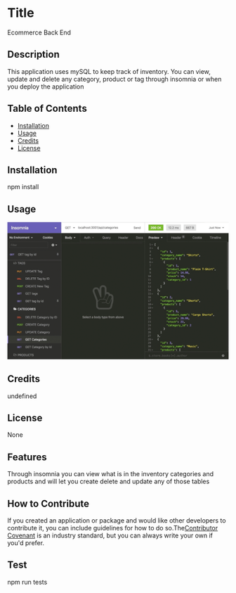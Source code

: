 
# Title

Ecommerce Back End

## Description

This application uses mySQL to keep track of inventory. You can view, update and delete any category, product or tag through insomnia or when you deploy the application

## Table of Contents

  - [Installation](#installation)
  - [Usage](#usage)
  - [Credits](#credits)
  - [License](#license)


## Installation

npm install

## Usage

![DEMO](./13-orm-homework-demo-01.gif)

## Credits

undefined

## License

None

## Features

Through insomnia you can view what is in the inventory categories and products and will let you create delete and update any of those tables


## How to Contribute

If you created an application or package and would like other developers to contribute it, you can include guidelines for how to do so.The[Contributor Covenant](https://www.contributor-covenant.org/) is an industry standard, but you can always write your own if you'd prefer.

## Test

npm run tests

